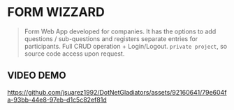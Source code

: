 
# FORM WIZZARD

> Form Web App developed for companies. It has the options to add questions / sub-questions and registers separate entries for participants. Full CRUD operation + Login/Logout.
> `private project`, so source code access upon request.

## VIDEO DEMO



https://github.com/jsuarez1992/DotNetGladiators/assets/92160641/79e604fa-93bb-44e8-97eb-d1c5c82ef81d




